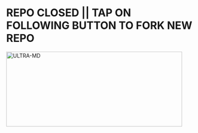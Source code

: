 

# REPO CLOSED || TAP ON FOLLOWING BUTTON TO FORK NEW REPO


  <a href="https://github.com/GlobalTechInfo/ULTRA-MD/fork"><img title="ULTRA-MD" height="200" width="470" src="https://img.shields.io/badge/FORK-ULTRA MD-h?color=blue&style=for-the-badge&logo=stackshare"></a>
  
